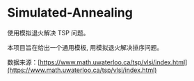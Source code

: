 # Simulated-Annealing

使用模拟退火解决 TSP 问题。

本项目旨在给出一个通用模板, 用模拟退火解决排序问题。

数据来源：[https://www.math.uwaterloo.ca/tsp/vlsi/index.html](https://www.math.uwaterloo.ca/tsp/vlsi/index.html)



